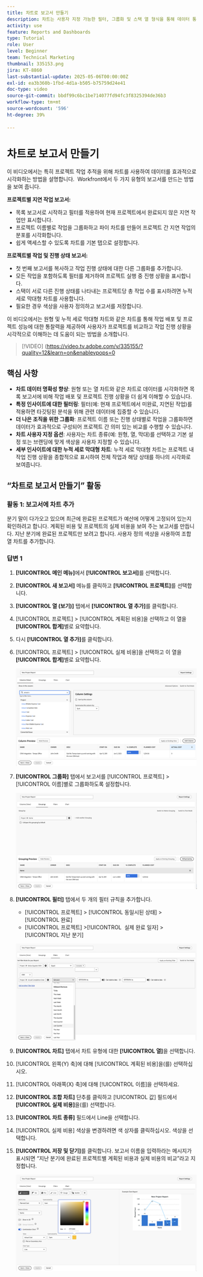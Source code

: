 ```yaml
---
title: 차트로 보고서 만들기
description: 차트는 사용자 지정 가능한 필터, 그룹화 및 스택 열 형식을 통해 데이터 통찰력을 구성하여 데이터 시각화를 향상하므로 분석을 더 명확하고 실용적으로 수행할 수 있습니다.
activity: use
feature: Reports and Dashboards
type: Tutorial
role: User
level: Beginner
team: Technical Marketing
thumbnail: 335153.png
jira: KT-8860
last-substantial-update: 2025-05-06T00:00:00Z
exl-id: ea3b360b-1fbd-4d1a-b505-b75759d24e41
doc-type: video
source-git-commit: bbdf99c6bc1be714077fd94fc3f8325394de36b3
workflow-type: tm+mt
source-wordcount: '596'
ht-degree: 39%

---
```


# 차트로 보고서 만들기

이 비디오에서는 특히 프로젝트 작업 추적을 위해 차트를 사용하여 데이터를 효과적으로 시각화하는 방법을 설명합니다. &#x200B; Workfront에서 두 가지 유형의 보고서를 만드는 방법을 보여 줍니다.

**프로젝트별 지연 작업 보고서:**

* 목록 보고서로 시작하고 필터를 적용하여 현재 프로젝트에서 완료되지 않은 지연 작업만 표시합니다. &#x200B;
* 프로젝트 이름별로 작업을 그룹화하고 파이 차트를 만들어 프로젝트 간 지연 작업의 분포를 시각화합니다. &#x200B;
* 쉽게 액세스할 수 있도록 차트를 기본 탭으로 설정합니다. &#x200B;

**프로젝트별 작업 및 진행 상태 보고서:**

* 첫 번째 보고서를 복사하고 작업 진행 상태에 대한 다른 그룹화를 추가합니다.
* 모든 작업을 포함하도록 필터를 제거하여 프로젝트 실행 중 진행 상황을 표시합니다.
* 스택이 서로 다른 진행 상태를 나타내는 프로젝트당 총 작업 수를 표시하려면 누적 세로 막대형 차트를 사용합니다.
* 필요한 경우 색상을 사용자 정의하고 보고서를 저장합니다.

이 비디오에서는 원형 및 누적 세로 막대형 차트와 같은 차트를 통해 작업 배포 및 프로젝트 성능에 대한 통찰력을 제공하여 사용자가 프로젝트를 비교하고 작업 진행 상황을 시각적으로 이해하는 데 도움이 되는 방법을 소개합니다. &#x200B;

>[!VIDEO] (https://video.tv.adobe.com/v/335155/?quality=12&learn=on&enablevpops=0

## 핵심 사항

* **차트 데이터 명확성 향상**: 원형 또는 열 차트와 같은 차트로 데이터를 시각화하면 목록 보고서에 비해 작업 배포 및 프로젝트 진행 상황을 더 쉽게 이해할 수 있습니다. &#x200B;
* **특정 인사이트에 대한 필터링**: 필터(예: 현재 프로젝트에서 미완료, 지연된 작업)를 적용하면 타깃팅된 분석을 위해 관련 데이터에 집중할 수 있습니다. &#x200B;
* **더 나은 조직을 위한 그룹화**: 프로젝트 이름 또는 진행 상태별로 작업을 그룹화하면 데이터가 효과적으로 구성되어 프로젝트 간 의미 있는 비교를 수행할 수 있습니다. &#x200B;
* **차트 사용자 지정 옵션**: 사용자는 차트 종류(예: 원형, 열, 막대)를 선택하고 기본 설정 또는 브랜딩에 맞게 색상을 사용자 지정할 수 있습니다. &#x200B;
* **세부 인사이트에 대한 누적 세로 막대형 차트**: 누적 세로 막대형 차트는 프로젝트 내 작업 진행 상황을 종합적으로 표시하여 전체 작업과 해당 상태를 하나의 시각화로 보여줍니다.


## “차트로 보고서 만들기” 활동

### 활동 1: 보고서에 차트 추가

분기 말이 다가오고 있으며 최근에 완료된 프로젝트가 예산에 어떻게 고정되어 있는지 확인하려고 합니다. 계획된 비용 및 프로젝트의 실제 비용을 보여 주는 보고서를 만듭니다. 지난 분기에 완료된 프로젝트만 보려고 합니다. 사용자 정의 색상을 사용하여 조합 열 차트를 추가합니다.

### 답변 1

1. **[!UICONTROL 메인 메뉴]**&#x200B;에서 **[!UICONTROL 보고서]**&#x200B;를 선택합니다.
1. **[!UICONTROL 새 보고서]** 메뉴를 클릭하고 **[!UICONTROL 프로젝트]**&#x200B;를 선택합니다.
1. **[!UICONTROL 열 (보기)]** 탭에서 **[!UICONTROL 열 추가]**&#x200B;를 클릭합니다.
1. [!UICONTROL 프로젝트] > [!UICONTROL 계획된 비용]을 선택하고 이 열을 **[!UICONTROL 합계]**&#x200B;별로 요약합니다.
1. 다시 **[!UICONTROL 열 추가]**&#x200B;를 클릭합니다.
1. [!UICONTROL 프로젝트] > [!UICONTROL 실제 비용]을 선택하고 이 열을 **[!UICONTROL 합계]**&#x200B;별로 요약합니다.

   ![보고서에 열을 추가하는 화면 이미지](assets/chart-report-columns.png)

1. **[!UICONTROL 그룹화]** 탭에서 보고서를 [!UICONTROL 프로젝트] > [!UICONTROL 이름]별로 그룹화하도록 설정합니다.

   ![보고서에 그룹화를 추가하는 화면 이미지](assets/chart-report-groupings.png)

1. **[!UICONTROL 필터]** 탭에서 두 개의 필터 규칙을 추가합니다.

   * [!UICONTROL 프로젝트] > [!UICONTROL 동일시된 상태] > [!UICONTROL 완료]
   * [!UICONTROL 프로젝트] >[!UICONTROL &#x200B; 실제 완료 일자] > [!UICONTROL 지난 분기]

   ![보고서에 필터를 추가하는 화면 이미지](assets/chart-report-filters.png)

1. **[!UICONTROL 차트]** 탭에서 차트 유형에 대한 **[!UICONTROL 열]**&#x200B;을 선택합니다.
1. [!UICONTROL 왼쪽(Y) 축]에 대해 [!UICONTROL 계획된 비용]을(를) 선택하십시오.
1. [!UICONTROL 아래쪽(X) 축]에 대해 [!UICONTROL 이름]을 선택하세요.
1. **[!UICONTROL 조합 차트]** 단추를 클릭하고 [!UICONTROL 값] 필드에서 **[!UICONTROL 실제 비용]**&#x200B;을(를) 선택합니다.
1. **[!UICONTROL 차트 종류]** 필드에서 Line을 선택합니다.
1. [!UICONTROL 실제 비용] 색상을 변경하려면 색 상자를 클릭하십시오. 색상을 선택합니다.
1. **[!UICONTROL 저장 및 닫기]**&#x200B;를 클릭합니다. 보고서 이름을 입력하라는 메시지가 표시되면 “지난 분기에 완료된 프로젝트별 계획된 비용과 실제 비용의 비교”라고 지정합니다.

   ![보고서에 차트를 추가하는 화면 이미지](assets/chart-report-chart.png)
